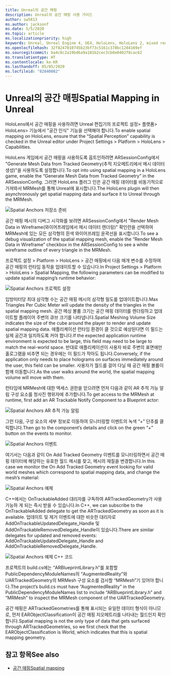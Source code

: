 ```yaml
---
title: Unreal의 공간 매핑
description: Unreal의 공간 매핑 사용 가이드
author: sw5813
ms.author: jacksonf
ms.date: 5/5/2020
ms.topic: article
ms.localizationpriority: high
keywords: Unreal, Unreal Engine 4, UE4, HoloLens, HoloLens 2, mixed reality, 개발, 기능, 설명서, 가이드, 홀로그램, 공간 매핑
ms.openlocfilehash: 32f8247010745b23bf73c5161c378bc1284169ef
ms.sourcegitcommit: ba4c8c2a19bd6a9a181b2cec3cb8e0402f8cac62
ms.translationtype: HT
ms.contentlocale: ko-KR
ms.lasthandoff: 05/05/2020
ms.locfileid: "82840082"
---
```

# <a name="spatial-mapping-in-unreal"></a><span data-ttu-id="e4f54-104">Unreal의 공간 매핑</span><span class="sxs-lookup"><span data-stu-id="e4f54-104">Spatial Mapping in Unreal</span></span>

<span data-ttu-id="e4f54-105">HoloLens에서 공간 매핑을 사용하려면 Unreal 편집기의 프로젝트 설정> 플랫폼> HoloLens> 기능에서 "공간 인식" 기능을 선택해야 합니다.</span><span class="sxs-lookup"><span data-stu-id="e4f54-105">To enable spatial mapping on HoloLens, ensure that the “Spatial Perception” capability is checked in the Unreal editor under Project Settings > Platform > HoloLens > Capabilities.</span></span>  

<span data-ttu-id="e4f54-106">HoloLens 게임에서 공간 매핑을 사용하도록 옵트인하려면 ARSessionConfig에서 "Generate Mesh Data from Tracked Geometry(추적 지오메트리에서 메시 데이터 생성)"을 사용하도록 설정합니다.</span><span class="sxs-lookup"><span data-stu-id="e4f54-106">To opt into using spatial mapping in a HoloLens game, enable the “Generate Mesh Data from Tracked Geometry” in the ARSessionConfig.</span></span>  <span data-ttu-id="e4f54-107">그러면 HoloLens 플러그 인은 공간 매핑 데이터를 비동기적으로 가져와서 MRMesh를 통해 Unreal에 표시합니다.</span><span class="sxs-lookup"><span data-stu-id="e4f54-107">The HoloLens plugin will then asynchronously get spatial mapping data and surface it to Unreal through the MRMesh.</span></span> 

![Spatial Anchors 저장소 준비](images/unreal-spatialmapping-arsettings.PNG)

<span data-ttu-id="e4f54-109">공간 매핑 메시의 디버그 시각화를 보려면 ARSessionConfig에서 "Render Mesh Data in Wireframe(와이어프레임에서 메시 데이터 렌더링)" 확인란을 선택하여 MRMesh에 있는 모든 삼각형의 흰색 와이어프레임 윤곽선을 표시합니다.</span><span class="sxs-lookup"><span data-stu-id="e4f54-109">To see a debug visualization of the spatial mapping mesh, enable the “Render Mesh Data in Wireframe” checkbox in the ARSessionConfig to see a white wireframe outline of every triangle in the MRMesh.</span></span> 

<span data-ttu-id="e4f54-110">프로젝트 설정 > Platform > HoloLens > 공간 매핑에서 다음 매개 변수를 수정하여 공간 매핑의 런타임 동작을 업데이트할 수 있습니다.</span><span class="sxs-lookup"><span data-stu-id="e4f54-110">In Project Settings > Platform > HoloLens > Spatial Mapping, the following parameters can be modified to update spatial mapping’s runtime behavior:</span></span> 

![Spatial Anchors 프로젝트 설정](images/unreal-spatialmapping-projectsettings.PNG)

<span data-ttu-id="e4f54-112">입방미터당 최대 삼각형 수는 공간 매핑 메시의 삼각형 밀도를 업데이트합니다.</span><span class="sxs-lookup"><span data-stu-id="e4f54-112">Max Triangles Per Cubic Meter will update the density of the triangles in the spatial mapping mesh.</span></span>  <span data-ttu-id="e4f54-113">공간 메싱 볼륨 크기는 공간 매핑 데이터를 렌더링하고 업데이트할 플레이어 주변의 큐브 크기를 나타냅니다.</span><span class="sxs-lookup"><span data-stu-id="e4f54-113">Spatial Meshing Volume Size indicates the size of the cube around the player to render and update spatial mapping data.</span></span>  <span data-ttu-id="e4f54-114">애플리케이션 런타임 환경이 클 것으로 예상된다면 이 필드는 실제 공간과 일치하도록 커야 합니다.</span><span class="sxs-lookup"><span data-stu-id="e4f54-114">If the expected application runtime environment is expected to be large, this field may need to be large to match the real-world space.</span></span>  <span data-ttu-id="e4f54-115">반대로 애플리케이션이 사용자 바로 주변의 표면에만 홀로그램을 비추면 되는 경우에는 이 필드가 작아도 됩니다.</span><span class="sxs-lookup"><span data-stu-id="e4f54-115">Conversely, if the application only needs to place holograms on surfaces immediately around the user, this field can be smaller.</span></span>  <span data-ttu-id="e4f54-116">사용자가 월드를 걸어 다닐 때 공간 매핑 볼륨이 함께 이동합니다.</span><span class="sxs-lookup"><span data-stu-id="e4f54-116">As the user walks around the world, the spatial mapping volume will move with them.</span></span> 

<span data-ttu-id="e4f54-117">런타임에 MRMesh에 대한 액세스 권한을 얻으려면 먼저 다음과 같이 AR 추적 가능 알림 구성 요소를 청사진 행위자에 추가합니다.</span><span class="sxs-lookup"><span data-stu-id="e4f54-117">To get access to the MRMesh at runtime, first add an AR Trackable Notify Component to a Blueprint actor:</span></span> 

![Spatial Anchors AR 추적 가능 알림](images/unreal-spatialmapping-artrackablenotify.PNG)

<span data-ttu-id="e4f54-119">그런 다음, 구성 요소의 세부 정보로 이동하여 모니터링할 이벤트의 녹색 “+” 단추를 클릭합니다.</span><span class="sxs-lookup"><span data-stu-id="e4f54-119">Then go to the component’s details and click on the green “+” button on the events to monitor.</span></span> 

![Spatial Anchors 이벤트](images/unreal-spatialmapping-events.PNG)

<span data-ttu-id="e4f54-121">여기서는 다음과 같이 On Add Tracked Geometry 이벤트를 모니터링하면서 공간 매핑 데이터에 해당하는 유효한 월드 메시를 찾고, 메시의 재질을 변경합니다.</span><span class="sxs-lookup"><span data-stu-id="e4f54-121">In this case we monitor the On Add Tracked Geometry event looking for valid world meshes which correspond to spatial mapping data, and change the mesh’s material:</span></span> 

![Spatial Anchors 예제](images/unreal-spatialmapping-example.PNG)

<span data-ttu-id="e4f54-123">C++에서는 OnTrackableAdded 대리자를 구독하여 ARTrackedGeometry가 사용 가능하 게 되는 즉시 받을 수 있습니다.</span><span class="sxs-lookup"><span data-stu-id="e4f54-123">In C++, we can subscribe to the OnTrackableAdded delegate to get the ARTrackedGeometry as soon as it is available.</span></span>  <span data-ttu-id="e4f54-124">업데이트 및 제거 이벤트에 대한 비슷한 대리자로 AddOnTrackableUpdatedDelegate_Handle 및 AddOnTrackableRemovedDelegate_Handle이 있습니다.</span><span class="sxs-lookup"><span data-stu-id="e4f54-124">There are similar delegates for updated and removed events: AddOnTrackableUpdatedDelegate_Handle and AddOnTrackableRemovedDelegate_Handle.</span></span> 

![Spatial Anchors 예제 C++ 코드](images/unreal-spatialmapping-examplecode.PNG)

<span data-ttu-id="e4f54-126">프로젝트의 build.cs에는 “ARBlueprintLibrary.h”를 포함할 PublicDependencyModuleNames의 “AugmentedReality”와 UARTrackedGeometry의 MRMesh 구성 요소를 검사할 “MRMesh”기 있어야 합니다.</span><span class="sxs-lookup"><span data-stu-id="e4f54-126">The project’s build.cs must have “AugmentedReality” in the PublicDependencyModuleNames list to include “ARBlueprintLibrary.h” and “MRMesh” to inspect the MRMesh component of the UARTrackedGeometry.</span></span> 

<span data-ttu-id="e4f54-127">공간 매핑은 ARTrackedGeometries를 통해 표시되는 유일한 데이터 형식이 아니므로, 먼저 EARObjectClassification이 공간 매핑 지오메트리를 나타내는 월드인지 확인합니다.</span><span class="sxs-lookup"><span data-stu-id="e4f54-127">Spatial mapping is not the only type of data that gets surfaced through ARTrackedGeometries, so we first check that the EARObjectClassification is World, which indicates that this is spatial mapping geometry.</span></span> 

## <a name="see-also"></a><span data-ttu-id="e4f54-128">참고 항목</span><span class="sxs-lookup"><span data-stu-id="e4f54-128">See also</span></span>
* [<span data-ttu-id="e4f54-129">공간 매핑</span><span class="sxs-lookup"><span data-stu-id="e4f54-129">Spatial mapping</span></span>](spatial-mapping.md)
